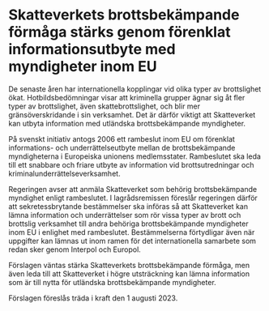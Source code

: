 # Skatteverkets brottsbekämpande förmåga stärks genom förenklat informationsutbyte med myndigheter inom EU

De senaste åren har internationella kopplingar vid olika typer av brottslighet ökat. Hotbildsbedömningar visar att kriminella grupper ägnar sig åt fler typer av brottslighet, även skattebrottslighet, och blir mer gränsöverskridande i sin verksamhet. Det är därför viktigt att Skatteverket kan utbyta information med utländska brottsbekämpande myndigheter.

På svenskt initiativ antogs 2006 ett rambeslut inom EU om förenklat informations\- och underrättelseutbyte mellan de brottsbekämpande myndigheterna i Europeiska unionens medlemsstater. Rambeslutet ska leda till ett snabbare och friare utbyte av information vid brottsutredningar och kriminalunderrättelseverksamhet.

Regeringen avser att anmäla Skatteverket som behörig brottsbekämpande myndighet enligt rambeslutet. I lagrådsremissen föreslår regeringen därför att sekretessbrytande bestämmelser ska införas så att Skatteverket kan lämna information och underrättelser som rör vissa typer av brott och brottslig verksamhet till andra behöriga brottsbekämpande myndigheter inom EU i enlighet med rambeslutet. Bestämmelserna förtydligar även när uppgifter kan lämnas ut inom ramen för det internationella samarbete som redan sker genom Interpol och Europol.

Förslagen väntas stärka Skatteverkets brottsbekämpande förmåga, men även leda till att Skatteverket i högre utsträckning kan lämna information som är till nytta för utländska brottsbekämpande myndigheter.

Förslagen föreslås träda i kraft den 1 augusti 2023\.
